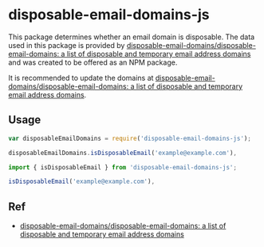 # disposable-email-domains-js

This package determines whether an email domain is disposable.
The data used in this package is provided by [disposable-email-domains/disposable-email-domains: a list of disposable and temporary email address domains](https://github.com/disposable-email-domains/disposable-email-domains) and was created to be offered as an NPM package.

It is recommended to update the domains at [disposable-email-domains/disposable-email-domains: a list of disposable and temporary email address domains](https://github.com/disposable-email-domains/disposable-email-domains).

## Usage

```js
var disposableEmailDomains = require('disposable-email-domains-js');

disposableEmailDomains.isDisposableEmail('example@example.com'),
```

```js
import { isDisposableEmail } from 'disposable-email-domains-js';

isDisposableEmail('example@example.com'),
```

## Ref

- [disposable-email-domains/disposable-email-domains: a list of disposable and temporary email address domains](https://github.com/disposable-email-domains/disposable-email-domains)
